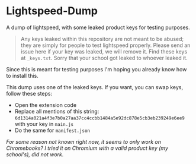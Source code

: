 # Lightspeed-Dump
A dump of lightspeed, with some leaked product keys for testing purposes.

> Any keys leaked within this repository are not meant to be abused; they are simply for people to test lightspeed properly. Please send an issue here if your key was leaked, we will remove it. Find these keys at `_keys.txt`. Sorry that your school got leaked to whoever leaked it.

Since this is meant for testing purposes I'm hoping you already know how to install this.

This dump uses one of the leaked keys. If you want, you can swap keys, follow these steps:

- Open the extension code
- Replace all mentions of this string: `6d1314a021a4f3e7b0a27aa37cc4ccbb1484a5e92dc878e5cb3eb239249e6ee9` with your key in `main.js`
- Do the same for `manifest.json`

*For some reason not known right now, it seems to only work on Chromebooks? I tried it on Chromium with a valid product key (my school's), did not work.*